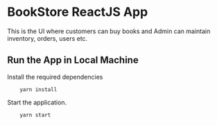 # BookStore ReactJS App

This is the UI where customers can buy books and Admin can maintain inventory, orders, users etc.

## Run the App in Local Machine
 Install the required dependencies
```
    yarn install
```

Start the application.
```
    yarn start
```